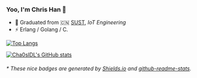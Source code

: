 ### Yoo, I'm Chris Han 👋

- 🍻 Graduated from 🇨🇳 [SUST](https://www.sust.edu.cn), _IoT Engineering_
- ⚡ Erlang / Golang / C.


[![Top Langs](https://github-readme-stats.vercel.app/api/top-langs/?username=Cha0sIDL&layout=compact)](https://github.com/Cha0sIDL/ZeroBot-Plugin)

[![Cha0sIDL's GitHub stats](https://github-readme-stats.vercel.app/api?username=Cha0sIDL&show_icons=true&theme=radical)](https://github.com/anuraghazra/github-readme-stats)

<h6>* These nice badges are generated by <a href="https://shields.io/">Shields.io</a> and <a href="https://github.com/anuraghazra/github-readme-stats">github-readme-stats</a>.</h6>
